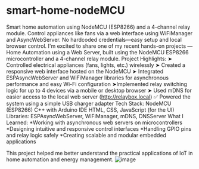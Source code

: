 # smart-home-nodeMCU
Smart home automation using NodeMCU (ESP8266) and a 4-channel relay module. Control appliances like fans via a web interface using WiFiManager and AsyncWebServer. No hardcoded credentials—easy setup and local browser control.
I'm excited to share one of my recent hands-on projects — Home Automation using a Web Server, built using the NodeMCU ESP8266 microcontroller and a 4-channel relay module.
 Project Highlights:
 ➤ Controlled electrical appliances (fans, lights, etc.) wirelessly
 ➤ Created a responsive web interface hosted on the NodeMCU
 ➤ Integrated ESPAsyncWebServer and WiFiManager libraries for asynchronous performance and easy Wi-Fi configuration
 ➤Implemented relay switching logic for up to 4 devices via a mobile or desktop browser
 ➤ Used mDNS for easier access to the local web server (http://relaybox.local)
 ✅ Powered the system using a simple USB charger adapter
Tech Stack:
NodeMCU (ESP8266)
C++ with Arduino IDE
HTML, CSS, JavaScript (for the UI)
Libraries: ESPAsyncWebServer, WiFiManager, mDNS, DNSServer
 What I Learned:
*Working with asynchronous web servers on microcontrollers
*Designing intuitive and responsive control interfaces
*Handling GPIO pins and relay logic safely
*Creating scalable and modular embedded applications

This project helped me better understand the practical applications of IoT in home automation and energy management.
![image](https://github.com/user-attachments/assets/95f109b4-1fbc-4cfc-b06d-53c555eff5d3)
